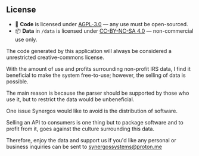 ## License

- 🧠 **Code** is licensed under [AGPL-3.0](./LICENSE) — any use must be open-sourced.
- 📦 **Data** in `/data` is licensed under [CC-BY-NC-SA 4.0](https://creativecommons.org/licenses/by-nc-sa/4.0/) — non-commercial use only.

The code generated by this application will always be considered a unrestricted creative-commons license.

With the amount of use and profits surrounding non-profit IRS data, I find it beneficial to make the system free-to-use; however, the selling of data is possible.

The main reason is because the parser should be supported by those who use it, but to restrict the data would be unbeneficial.

One issue Synergos would like to avoid is the distribution of software.

Selling an API to consumers is one thing but to package software and to profit from it, goes against the culture surrounding this data.

Therefore, enjoy the data and support us if you'd like any personal or business inquiries can be sent to synergossystems@proton.me
